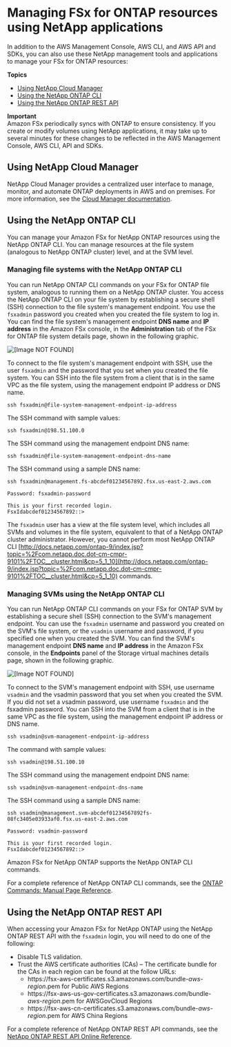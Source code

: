 # Managing FSx for ONTAP resources using NetApp applications<a name="managing-resources-ontap-apps"></a>

In addition to the AWS Management Console, AWS CLI, and AWS API and SDKs, you can also use these NetApp management tools and applications to manage your FSx for ONTAP resources:

**Topics**
+ [Using NetApp Cloud Manager](#netapp-cloudmgr)
+ [Using the NetApp ONTAP CLI](#netapp-ontap-cli)
+ [Using the NetApp ONTAP REST API](#netapp-ontap-api)

**Important**  
Amazon FSx periodically syncs with ONTAP to ensure consistency\. If you create or modify volumes using NetApp applications, it may take up to several minutes for these changes to be reflected in the AWS Management Console, AWS CLI, API and SDKs\.

## Using NetApp Cloud Manager<a name="netapp-cloudmgr"></a>

NetApp Cloud Manager provides a centralized user interface to manage, monitor, and automate ONTAP deployments in AWS and on premises\. For more information, see the [Cloud Manager documentation](https://docs.netapp.com/us-en/cloud-manager-fsx-ontap/index.html)\.

## Using the NetApp ONTAP CLI<a name="netapp-ontap-cli"></a>

You can manage your Amazon FSx for NetApp ONTAP resources using the NetApp ONTAP CLI\. You can manage resources at the file system \(analogous to NetApp ONTAP cluster\) level, and at the SVM level\.

### Managing file systems with the NetApp ONTAP CLI<a name="fsxadmin-ontap-cli"></a>

You can run NetApp ONTAP CLI commands on your FSx for ONTAP file system, analogous to running them on a NetApp ONTAP cluster\. You access the NetApp ONTAP CLI on your file system by establishing a secure shell \(SSH\) connection to the file system's management endpoint\. You use the `fsxadmin` password you created when you created the file system to log in\. You can find the file system's management endpoint **DNS name** and **IP address** in the Amazon FSx console, in the **Administration** tab of the FSx for ONTAP file system details page, shown in the following graphic\.

![\[Image NOT FOUND\]](http://docs.aws.amazon.com/fsx/latest/ONTAPGuide/images/fsx-ontap-admin-panel.png)

To connect to the file system's management endpoint with SSH, use the user `fsxadmin` and the password that you set when you created the file system\. You can SSH into the file system from a client that is in the same VPC as the file system, using the management endpoint IP address or DNS name\.

```
ssh fsxadmin@file-system-management-endpoint-ip-address
```

The SSH command with sample values:

```
ssh fsxadmin@198.51.100.0
```

The SSH command using the management endpoint DNS name:

```
ssh fsxadmin@file-system-management-endpoint-dns-name
```

The SSH command using a sample DNS name:

```
ssh fsxadmin@management.fs-abcdef01234567892.fsx.us-east-2.aws.com
```

```
Password: fsxadmin-password

This is your first recorded login.
FsxIdabcdef01234567892::>
```

The `fsxadmin` user has a view at the file system level, which includes all SVMs and volumes in the file system, equivalent to that of a NetApp ONTAP cluster administrator\. However, you cannot perform most NetApp ONTAP CLI [http://docs.netapp.com/ontap-9/index.jsp?topic=%2Fcom.netapp.doc.dot-cm-cmpr-9101%2FTOC__cluster.html&cp=5_1_10](http://docs.netapp.com/ontap-9/index.jsp?topic=%2Fcom.netapp.doc.dot-cm-cmpr-9101%2FTOC__cluster.html&cp=5_1_10) commands\.

### Managing SVMs using the NetApp ONTAP CLI<a name="vsadmin-ontap-cli"></a>

You can run NetApp ONTAP CLI commands on your FSx for ONTAP SVM by establishing a secure shell \(SSH\) connection to the SVM's management endpoint\. You can use the `fsxadmin` username and password you created on the SVM's file system, or the `vsadmin` username and password, if you specified one when you created the SVM\. You can find the SVM's management endpoint **DNS name** and **IP address** in the Amazon FSx console, in the **Endpoints** panel of the Storage virtual machines details page, shown in the following graphic\.

![\[Image NOT FOUND\]](http://docs.aws.amazon.com/fsx/latest/ONTAPGuide/images/fsx-ontap-svm-endpoints.png)

To connect to the SVM's management endpoint with SSH, use username `vsadmin` and the vsadmin password that you set when you created the SVM\. If you did not set a vsadmin password, use username `fsxadmin` and the fsxadmin password\. You can SSH into the SVM from a client that is in the same VPC as the file system, using the management endpoint IP address or DNS name\.

```
ssh vsadmin@svm-management-endpoint-ip-address
```

The command with sample values:

```
ssh vsadmin@198.51.100.10
```

The SSH command using the management endpoint DNS name:

```
ssh vsadmin@svm-management-endpoint-dns-name
```

The SSH command using a sample DNS name:

```
ssh vsadmin@management.svm-abcdef01234567892fs-08fc3405e03933af0.fsx.us-east-2.aws.com
```

```
Password: vsadmin-password

This is your first recorded login.
FsxIdabcdef01234567892::>
```

Amazon FSx for NetApp ONTAP supports the NetApp ONTAP CLI commands\.

For a complete reference of NetApp ONTAP CLI commands, see the [ONTAP Commands: Manual Page Reference](https://docs.netapp.com/us-en/ontap-cli-9111/)\.

## Using the NetApp ONTAP REST API<a name="netapp-ontap-api"></a>

When accessing your Amazon FSx for NetApp ONTAP using the NetApp ONTAP REST API with the `fsxadmin` login, you will need to do one of the following:
+ Disable TLS validation\.
+ Trust the AWS certificate authorities \(CAs\) – The certificate bundle for the CAs in each region can be found at the follow URLs:
  + https://fsx\-aws\-certificates\.s3\.amazonaws\.com/bundle\-*aws\-region*\.pem for Public AWS Regions
  + https://fsx\-aws\-us\-gov\-certificates\.s3\.amazonaws\.com/bundle\-*aws\-region*\.pem for AWSGovCloud Regions
  + https://fsx\-aws\-cn\-certificates\.s3\.amazonaws\.com/bundle\-*aws\-region*\.pem for AWS China Regions

For a complete reference of NetApp ONTAP REST API commands, see the [NetApp ONTAP REST API Online Reference](https://library.netapp.com/ecmdocs/ECMLP2882307/html/index.html)\.